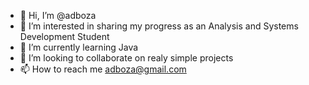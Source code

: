 - 👋 Hi, I’m @adboza
- 👀 I’m interested in sharing my progress as an Analysis and Systems Development Student
- 🌱 I’m currently learning Java
- 💞️ I’m looking to collaborate on realy simple projects
- 📫 How to reach me adboza@gmail.com

<!---
adboza/adboza is a ✨ special ✨ repository because its `README.md` (this file) appears on your GitHub profile.
You can click the Preview link to take a look at your changes.
--->
